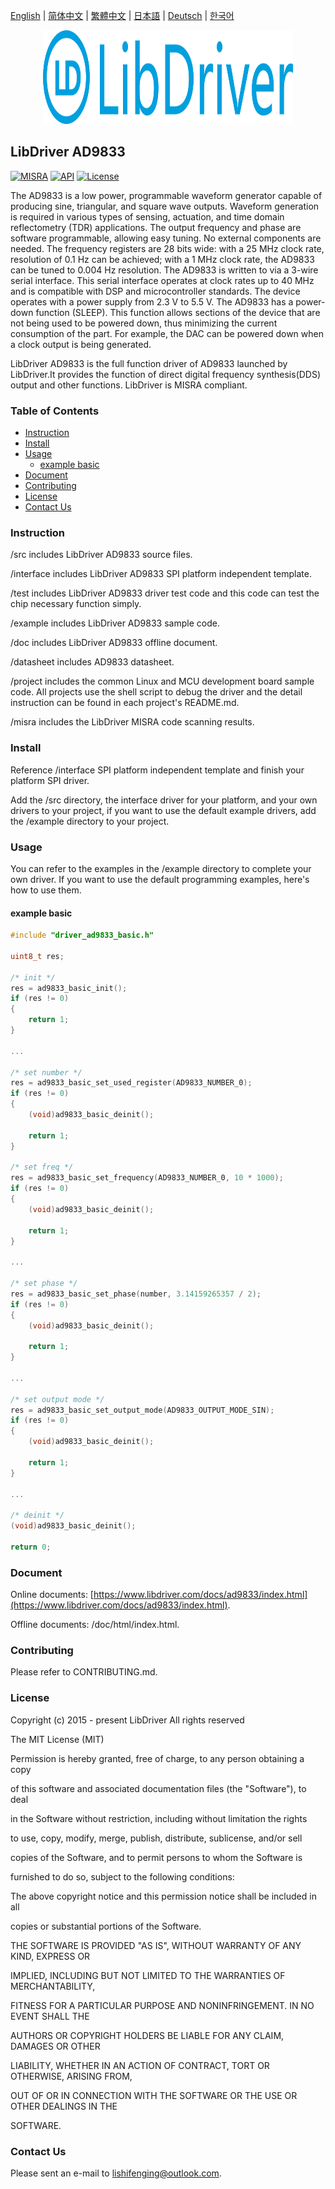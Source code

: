 [English](/README.md) | [ 简体中文](/README_zh-Hans.md) | [繁體中文](/README_zh-Hant.md) | [日本語](/README_ja.md) | [Deutsch](/README_de.md) | [한국어](/README_ko.md)

<div align=center>
<img src="/doc/image/logo.svg" width="400" height="150"/>
</div>

## LibDriver AD9833

[![MISRA](https://img.shields.io/badge/misra-compliant-brightgreen.svg)](/misra/README.md) [![API](https://img.shields.io/badge/api-reference-blue.svg)](https://www.libdriver.com/docs/ad9833/index.html) [![License](https://img.shields.io/badge/license-MIT-brightgreen.svg)](/LICENSE)

The AD9833 is a low power, programmable waveform generator capable of producing sine, triangular, and square wave outputs. Waveform generation is required in various types of sensing, actuation, and time domain reflectometry (TDR) applications. The output frequency and phase are software programmable, allowing easy tuning. No external components are needed. The frequency registers are 28 bits wide: with a 25 MHz clock rate, resolution of 0.1 Hz can be achieved; with a 1 MHz clock rate, the AD9833 can be tuned to 0.004 Hz resolution. The AD9833 is written to via a 3-wire serial interface. This serial interface operates at clock rates up to 40 MHz and is compatible with DSP and microcontroller standards. The device operates with a power supply from 2.3 V to 5.5 V. The AD9833 has a power-down function (SLEEP). This function allows sections of the device that are not being used to be powered down, thus minimizing the current consumption of the part. For example, the DAC can be powered down when a clock output is being generated.

LibDriver AD9833 is the full function driver of AD9833 launched by LibDriver.It provides the function of direct digital frequency synthesis(DDS) output and other functions. LibDriver is MISRA compliant.

### Table of Contents

  - [Instruction](#Instruction)
  - [Install](#Install)
  - [Usage](#Usage)
    - [example basic](#example-basic)
  - [Document](#Document)
  - [Contributing](#Contributing)
  - [License](#License)
  - [Contact Us](#Contact-Us)

### Instruction

/src includes LibDriver AD9833 source files.

/interface includes LibDriver AD9833 SPI platform independent template.

/test includes LibDriver AD9833 driver test code and this code can test the chip necessary function simply.

/example includes LibDriver AD9833 sample code.

/doc includes LibDriver AD9833 offline document.

/datasheet includes AD9833 datasheet.

/project includes the common Linux and MCU development board sample code. All projects use the shell script to debug the driver and the detail instruction can be found in each project's README.md.

/misra includes the LibDriver MISRA code scanning results.

### Install

Reference /interface SPI platform independent template and finish your platform SPI driver.

Add the /src directory, the interface driver for your platform, and your own drivers to your project, if you want to use the default example drivers, add the /example directory to your project.

### Usage

You can refer to the examples in the /example directory to complete your own driver. If you want to use the default programming examples, here's how to use them.

#### example basic

```C
#include "driver_ad9833_basic.h"

uint8_t res;

/* init */
res = ad9833_basic_init();
if (res != 0)
{
    return 1;
}

...
    
/* set number */
res = ad9833_basic_set_used_register(AD9833_NUMBER_0);
if (res != 0)
{
    (void)ad9833_basic_deinit();
    
    return 1;
}

/* set freq */
res = ad9833_basic_set_frequency(AD9833_NUMBER_0, 10 * 1000);
if (res != 0)
{
    (void)ad9833_basic_deinit();
    
    return 1;
}

...
    
/* set phase */
res = ad9833_basic_set_phase(number, 3.14159265357 / 2);
if (res != 0)
{
    (void)ad9833_basic_deinit();
    
    return 1;
}

...
    
/* set output mode */
res = ad9833_basic_set_output_mode(AD9833_OUTPUT_MODE_SIN);
if (res != 0)
{
    (void)ad9833_basic_deinit();
    
    return 1;
}

...

/* deinit */
(void)ad9833_basic_deinit();

return 0;
```

### Document

Online documents: [https://www.libdriver.com/docs/ad9833/index.html](https://www.libdriver.com/docs/ad9833/index.html).

Offline documents: /doc/html/index.html.

### Contributing

Please refer to CONTRIBUTING.md.

### License

Copyright (c) 2015 - present LibDriver All rights reserved



The MIT License (MIT) 



Permission is hereby granted, free of charge, to any person obtaining a copy

of this software and associated documentation files (the "Software"), to deal

in the Software without restriction, including without limitation the rights

to use, copy, modify, merge, publish, distribute, sublicense, and/or sell

copies of the Software, and to permit persons to whom the Software is

furnished to do so, subject to the following conditions: 



The above copyright notice and this permission notice shall be included in all

copies or substantial portions of the Software. 



THE SOFTWARE IS PROVIDED "AS IS", WITHOUT WARRANTY OF ANY KIND, EXPRESS OR

IMPLIED, INCLUDING BUT NOT LIMITED TO THE WARRANTIES OF MERCHANTABILITY,

FITNESS FOR A PARTICULAR PURPOSE AND NONINFRINGEMENT. IN NO EVENT SHALL THE

AUTHORS OR COPYRIGHT HOLDERS BE LIABLE FOR ANY CLAIM, DAMAGES OR OTHER

LIABILITY, WHETHER IN AN ACTION OF CONTRACT, TORT OR OTHERWISE, ARISING FROM,

OUT OF OR IN CONNECTION WITH THE SOFTWARE OR THE USE OR OTHER DEALINGS IN THE

SOFTWARE. 

### Contact Us

Please sent an e-mail to lishifenging@outlook.com.